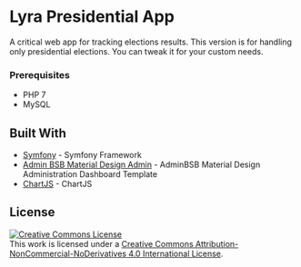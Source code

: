 # Lyra Presidential App

A critical web app for tracking elections results. This version is for handling only presidential elections. You can tweak it for your custom needs.

### Prerequisites

* PHP 7
* MySQL
 

## Built With

* [Symfony](https://www.symfony.com/) - Symfony Framework
* [Admin BSB Material Design Admin](https://github.com/gurayyarar/AdminBSBMaterialDesign) - AdminBSB Material Design Administration Dashboard Template
* [ChartJS](https://www.chartjs.org/) - ChartJS

## License
<a rel="license" href="http://creativecommons.org/licenses/by-nc-nd/4.0/"><img alt="Creative Commons License" style="border-width:0" src="https://i.creativecommons.org/l/by-nc-nd/4.0/88x31.png" /></a><br />This work is licensed under a <a rel="license" href="http://creativecommons.org/licenses/by-nc-nd/4.0/">Creative Commons Attribution-NonCommercial-NoDerivatives 4.0 International License</a>.


